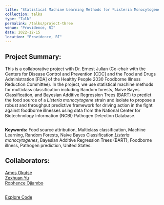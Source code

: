 ```yaml
---
title: "Statistical Machine Learning Methods for *Listeria Monocytogene* foodborne disease source attribution"
collection: talks
type: "Talk"
permalink: /talks/project-three
venue: "Providence, RI"
date: 2022-12-15
location: "Providence, RI"
---
```


## Project Summary:

This is a collaborative project with Dr. Ernest Julian (Co-chair with the Centers for Disease Control and Prevention [CDC] and the Food and Drugs Administration [FDA] of the Healthy People 2030 Foodborne Illness Reduction Committee). In the project, we use statistical machine methods for multiclass classification including Random forests, Naïve Bayes Classification, and Bayesian Additive Regression Trees (BART) to predict the food source of a 
*Listeria monocytogene* strain and isolate to propose a robust and throughput predictive framework for 
driving action in the fight against foodborne illnesses using data from the National Center for Biotechnology Information (NCBI) Pathogen Detection Database. <br>
##
**Keywords:** Food source attribution, Multiclass classification, Machine Learning, Random Forests, Naive Bayes Classification,*Listeria monocytogenes*, Bayesian Additive Regression Trees (BART), Foodborne illness, Pathogen prediction, United States. <br>
## Collaborators:
[Amos Okutse](mailto:amos_okutse@brown.edu) <br>
[Zexhuan Yu](mailto:zexhuan_yu@brown.edu) <br>
[Rophence Ojiambo](mailto:rophence_ojiambo@brown.edu) <br>
## 
[Explore Code](https://github.com/okutse/foodborne_diseases)
